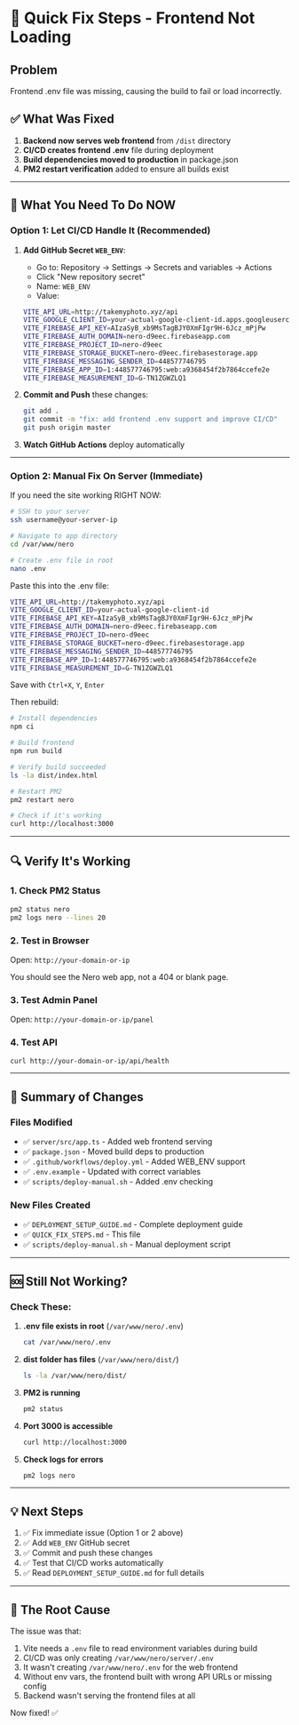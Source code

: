# 🔧 Quick Fix Steps - Frontend Not Loading

## Problem
Frontend .env file was missing, causing the build to fail or load incorrectly.

## ✅ What Was Fixed

1. **Backend now serves web frontend** from `/dist` directory
2. **CI/CD creates frontend .env** file during deployment
3. **Build dependencies moved to production** in package.json
4. **PM2 restart verification** added to ensure all builds exist

---

## 🚀 What You Need To Do NOW

### Option 1: Let CI/CD Handle It (Recommended)

1. **Add GitHub Secret `WEB_ENV`**:
   - Go to: Repository → Settings → Secrets and variables → Actions
   - Click "New repository secret"
   - Name: `WEB_ENV`
   - Value:
   ```bash
   VITE_API_URL=http://takemyphoto.xyz/api
   VITE_GOOGLE_CLIENT_ID=your-actual-google-client-id.apps.googleusercontent.com
   VITE_FIREBASE_API_KEY=AIzaSyB_xb9MsTagBJY0XmFIgr9H-6Jcz_mPjPw
   VITE_FIREBASE_AUTH_DOMAIN=nero-d9eec.firebaseapp.com
   VITE_FIREBASE_PROJECT_ID=nero-d9eec
   VITE_FIREBASE_STORAGE_BUCKET=nero-d9eec.firebasestorage.app
   VITE_FIREBASE_MESSAGING_SENDER_ID=448577746795
   VITE_FIREBASE_APP_ID=1:448577746795:web:a9368454f2b7864ccefe2e
   VITE_FIREBASE_MEASUREMENT_ID=G-TN1ZGWZLQ1
   ```

2. **Commit and Push** these changes:
   ```bash
   git add .
   git commit -m "fix: add frontend .env support and improve CI/CD"
   git push origin master
   ```

3. **Watch GitHub Actions** deploy automatically

---

### Option 2: Manual Fix On Server (Immediate)

If you need the site working RIGHT NOW:

```bash
# SSH to your server
ssh username@your-server-ip

# Navigate to app directory
cd /var/www/nero

# Create .env file in root
nano .env
```

Paste this into the .env file:
```bash
VITE_API_URL=http://takemyphoto.xyz/api
VITE_GOOGLE_CLIENT_ID=your-actual-google-client-id
VITE_FIREBASE_API_KEY=AIzaSyB_xb9MsTagBJY0XmFIgr9H-6Jcz_mPjPw
VITE_FIREBASE_AUTH_DOMAIN=nero-d9eec.firebaseapp.com
VITE_FIREBASE_PROJECT_ID=nero-d9eec
VITE_FIREBASE_STORAGE_BUCKET=nero-d9eec.firebasestorage.app
VITE_FIREBASE_MESSAGING_SENDER_ID=448577746795
VITE_FIREBASE_APP_ID=1:448577746795:web:a9368454f2b7864ccefe2e
VITE_FIREBASE_MEASUREMENT_ID=G-TN1ZGWZLQ1
```

Save with `Ctrl+X`, `Y`, `Enter`

Then rebuild:
```bash
# Install dependencies
npm ci

# Build frontend
npm run build

# Verify build succeeded
ls -la dist/index.html

# Restart PM2
pm2 restart nero

# Check if it's working
curl http://localhost:3000
```

---

## 🔍 Verify It's Working

### 1. Check PM2 Status
```bash
pm2 status nero
pm2 logs nero --lines 20
```

### 2. Test in Browser
Open: `http://your-domain-or-ip`

You should see the Nero web app, not a 404 or blank page.

### 3. Test Admin Panel
Open: `http://your-domain-or-ip/panel`

### 4. Test API
```bash
curl http://your-domain-or-ip/api/health
```

---

## 📝 Summary of Changes

### Files Modified
- ✅ `server/src/app.ts` - Added web frontend serving
- ✅ `package.json` - Moved build deps to production
- ✅ `.github/workflows/deploy.yml` - Added WEB_ENV support
- ✅ `.env.example` - Updated with correct variables
- ✅ `scripts/deploy-manual.sh` - Added .env checking

### New Files Created
- ✅ `DEPLOYMENT_SETUP_GUIDE.md` - Complete deployment guide
- ✅ `QUICK_FIX_STEPS.md` - This file
- ✅ `scripts/deploy-manual.sh` - Manual deployment script

---

## 🆘 Still Not Working?

### Check These:

1. **.env file exists in root** (`/var/www/nero/.env`)
   ```bash
   cat /var/www/nero/.env
   ```

2. **dist folder has files** (`/var/www/nero/dist/`)
   ```bash
   ls -la /var/www/nero/dist/
   ```

3. **PM2 is running**
   ```bash
   pm2 status
   ```

4. **Port 3000 is accessible**
   ```bash
   curl http://localhost:3000
   ```

5. **Check logs for errors**
   ```bash
   pm2 logs nero
   ```

---

## 💡 Next Steps

1. ✅ Fix immediate issue (Option 1 or 2 above)
2. ✅ Add `WEB_ENV` GitHub secret
3. ✅ Commit and push these changes
4. ✅ Test that CI/CD works automatically
5. ✅ Read `DEPLOYMENT_SETUP_GUIDE.md` for full details

---

## 🎯 The Root Cause

The issue was that:
1. Vite needs a `.env` file to read environment variables during build
2. CI/CD was only creating `/var/www/nero/server/.env`
3. It wasn't creating `/var/www/nero/.env` for the web frontend
4. Without env vars, the frontend built with wrong API URLs or missing config
5. Backend wasn't serving the frontend files at all

Now fixed! ✅
